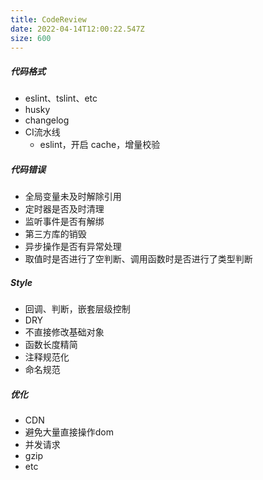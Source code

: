 ```yaml
---
title: CodeReview
date: 2022-04-14T12:00:22.547Z
size: 600
---
```

##### 代码格式

- eslint、tslint、etc
- husky
- changelog
- CI流水线
  - eslint，开启 cache，增量校验

##### 代码错误

- 全局变量未及时解除引用
- 定时器是否及时清理
- 监听事件是否有解绑
- 第三方库的销毁
- 异步操作是否有异常处理
- 取值时是否进行了空判断、调用函数时是否进行了类型判断

##### Style

- 回调、判断，嵌套层级控制
- DRY
- 不直接修改基础对象
- 函数长度精简
- 注释规范化
- 命名规范

##### 优化

- CDN
- 避免大量直接操作dom
- 并发请求
- gzip
- etc

